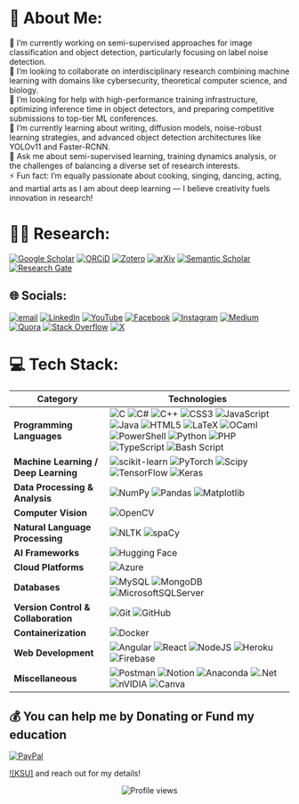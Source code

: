 # 💫 About Me:
🔭 I’m currently working on semi-supervised approaches for image classification and object detection, particularly focusing on label noise detection.<br>
👯 I’m looking to collaborate on interdisciplinary research combining machine learning with domains like cybersecurity, theoretical computer science, and biology.<br>
🤝 I’m looking for help with high-performance training infrastructure, optimizing inference time in object detectors, and preparing competitive submissions to top-tier ML conferences.<br>
🌱 I’m currently learning about writing, diffusion models, noise-robust learning strategies, and advanced object detection architectures like YOLOv11 and Faster-RCNN.<br>
💬 Ask me about semi-supervised learning, training dynamics analysis, or the challenges of balancing a diverse set of research interests.<br>
⚡ Fun fact: I’m equally passionate about cooking, singing, dancing, acting, and martial arts as I am about deep learning — I believe creativity fuels innovation in research!

# 👨‍💻 Research:

[![Google Scholar](https://img.shields.io/badge/Google%20Scholar-4285F4?logo=googlescholar&logoColor=white)]()
[![ORCiD](https://img.shields.io/badge/ORCiD-A6CE39?logo=orcid&logoColor=white)](https://orcid.org/0000-0001-9219-7821)
[![Zotero](https://img.shields.io/badge/Zotero-CC2936?logo=zotero&logoColor=white)]()
[![arXiv](https://img.shields.io/badge/arXiv-B31B1B?logo=arXiv)]()
[![Semantic Scholar](https://img.shields.io/badge/Semantic%20Scholar-1857B6?logo=semanticscholar)]()
[![Research Gate](https://img.shields.io/badge/Research%20Gate-00CCBB?logo=researchgate&logoColor=white)]()

## 🌐 Socials:
[![email](https://img.shields.io/badge/Email-D14836?logo=gmail&logoColor=white)](mailto:bharanibala77@gmail.com) 
[![LinkedIn](https://img.shields.io/badge/LinkedIn-%230077B5.svg?logo=linkedin&logoColor=white)](https://linkedin.com/in/bharaneeshwarb/) 
[![YouTube](https://img.shields.io/badge/YouTube-%23FF0000.svg?logo=YouTube&logoColor=white)](https://youtube.com/@bharanibala) 
[![Facebook](https://img.shields.io/badge/Facebook-%231877F2.svg?logo=Facebook&logoColor=white)](https://facebook.com/bharani.bala)
[![Instagram](https://img.shields.io/badge/Instagram-%23E4405F.svg?logo=Instagram&logoColor=white)](https://instagram.com/bharani_bala/) 
[![Medium](https://img.shields.io/badge/Medium-12100E?logo=medium&logoColor=white)](https://medium.com/@bharanibala77) 
[![Quora](https://img.shields.io/badge/Quora-%23B92B27.svg?logo=Quora&logoColor=white)](https://quora.com/profile/Bharani-Bala-4) 
[![Stack Overflow](https://img.shields.io/badge/-Stackoverflow-FE7A16?logo=stack-overflow&logoColor=white)](https://stackoverflow.com/users/12804790/bharani-bala) 
[![X](https://img.shields.io/badge/X-black.svg?logo=X&logoColor=white)](https://x.com/bharanibala_) 

# 💻 Tech Stack:

| Category | Technologies |
|----------|--------------|
| **Programming Languages** | ![C](https://img.shields.io/badge/c-%2300599C.svg?style=for-the-badge&logo=c&logoColor=white) ![C#](https://img.shields.io/badge/c%23-%23239120.svg?style=for-the-badge&logo=csharp&logoColor=white) ![C++](https://img.shields.io/badge/c++-%2300599C.svg?style=for-the-badge&logo=c%2B%2B&logoColor=white) ![CSS3](https://img.shields.io/badge/css3-%231572B6.svg?style=for-the-badge&logo=css3&logoColor=white) ![JavaScript](https://img.shields.io/badge/javascript-%23323330.svg?style=for-the-badge&logo=javascript&logoColor=%23F7DF1E) ![Java](https://img.shields.io/badge/java-%23ED8B00.svg?style=for-the-badge&logo=openjdk&logoColor=white) ![HTML5](https://img.shields.io/badge/html5-%23E34F26.svg?style=for-the-badge&logo=html5&logoColor=white) ![LaTeX](https://img.shields.io/badge/latex-%23008080.svg?style=for-the-badge&logo=latex&logoColor=white) ![OCaml](https://img.shields.io/badge/OCaml-%23E98407.svg?style=for-the-badge&logo=ocaml&logoColor=white) ![PowerShell](https://img.shields.io/badge/PowerShell-%235391FE.svg?style=for-the-badge&logo=powershell&logoColor=white) ![Python](https://img.shields.io/badge/python-3670A0?style=for-the-badge&logo=python&logoColor=ffdd54) ![PHP](https://img.shields.io/badge/php-%23777BB4.svg?style=for-the-badge&logo=php&logoColor=white) ![TypeScript](https://img.shields.io/badge/typescript-%23007ACC.svg?style=for-the-badge&logo=typescript&logoColor=white) ![Bash Script](https://img.shields.io/badge/bash_script-%23121011.svg?style=for-the-badge&logo=gnu-bash&logoColor=white) |
| **Machine Learning / Deep Learning** | ![scikit-learn](https://img.shields.io/badge/scikit--learn-%23F7931E.svg?style=for-the-badge&logo=scikit-learn&logoColor=white) ![PyTorch](https://img.shields.io/badge/PyTorch-%23EE4C2C.svg?style=for-the-badge&logo=PyTorch&logoColor=white) ![Scipy](https://img.shields.io/badge/SciPy-%230C55A5.svg?style=for-the-badge&logo=scipy&logoColor=%white) ![TensorFlow](https://img.shields.io/badge/TensorFlow-%23FF6F00.svg?style=for-the-badge&logo=TensorFlow&logoColor=white)  ![Keras](https://img.shields.io/badge/Keras-%23D00000.svg?style=for-the-badge&logo=Keras&logoColor=white) |
| **Data Processing & Analysis** | ![NumPy](https://img.shields.io/badge/numpy-%23013243.svg?style=for-the-badge&logo=numpy&logoColor=white) ![Pandas](https://img.shields.io/badge/pandas-%23150458.svg?style=for-the-badge&logo=pandas&logoColor=white) ![Matplotlib](https://img.shields.io/badge/Matplotlib-%23ffffff.svg?style=for-the-badge&logo=Matplotlib&logoColor=black) |
| **Computer Vision** | ![OpenCV](https://img.shields.io/badge/opencv-%23white.svg?style=for-the-badge&logo=opencv&logoColor=white) |
| **Natural Language Processing** | ![NLTK](https://img.shields.io/badge/-NLTK-222222?style=flat-square) ![spaCy](https://img.shields.io/badge/-spaCy-09A3D5?style=flat-square) |
| **AI Frameworks** | ![Hugging Face](https://img.shields.io/badge/-Hugging%20Face-FF9A00?style=flat-square) |
| **Cloud Platforms** | ![Azure](https://img.shields.io/badge/azure-%230072C6.svg?style=for-the-badge&logo=microsoftazure&logoColor=white) |
| **Databases** | ![MySQL](https://img.shields.io/badge/mysql-4479A1.svg?style=for-the-badge&logo=mysql&logoColor=white) ![MongoDB](https://img.shields.io/badge/MongoDB-%234ea94b.svg?style=for-the-badge&logo=mongodb&logoColor=white) ![MicrosoftSQLServer](https://img.shields.io/badge/Microsoft%20SQL%20Server-CC2927?style=for-the-badge&logo=microsoft%20sql%20server&logoColor=white) |
| **Version Control & Collaboration** | ![Git](https://img.shields.io/badge/git-%23F05033.svg?style=for-the-badge&logo=git&logoColor=white) ![GitHub](https://img.shields.io/badge/github-%23121011.svg?style=for-the-badge&logo=github&logoColor=white) |
| **Containerization** | ![Docker](https://img.shields.io/badge/-Docker-2496ED?style=flat-square&logo=Docker&logoColor=white) |
| **Web Development** | ![Angular](https://img.shields.io/badge/angular-%23DD0031.svg?style=for-the-badge&logo=angular&logoColor=white) ![React](https://img.shields.io/badge/react-%2320232a.svg?style=for-the-badge&logo=react&logoColor=%2361DAFB) ![NodeJS](https://img.shields.io/badge/node.js-6DA55F?style=for-the-badge&logo=node.js&logoColor=white) ![Heroku](https://img.shields.io/badge/heroku-%23430098.svg?style=for-the-badge&logo=heroku&logoColor=white) ![Firebase](https://img.shields.io/badge/firebase-%23039BE5.svg?style=for-the-badge&logo=firebase) |
| **Miscellaneous** | ![Postman](https://img.shields.io/badge/Postman-FF6C37?style=for-the-badge&logo=postman&logoColor=white) ![Notion](https://img.shields.io/badge/Notion-%23000000.svg?style=for-the-badge&logo=notion&logoColor=white) ![Anaconda](https://img.shields.io/badge/Anaconda-%2344A833.svg?style=for-the-badge&logo=anaconda&logoColor=white) ![.Net](https://img.shields.io/badge/.NET-5C2D91?style=for-the-badge&logo=.net&logoColor=white) ![nVIDIA](https://img.shields.io/badge/cuda-000000.svg?style=for-the-badge&logo=nVIDIA&logoColor=green) ![Canva](https://img.shields.io/badge/Canva-%2300C4CC.svg?style=for-the-badge&logo=Canva&logoColor=white) |

## 💰 You can help me by Donating or Fund my education
[![PayPal](https://img.shields.io/badge/PayPal-00457C?style=for-the-badge&logo=paypal&logoColor=white)](https://paypal.me/bharaneeshwarb) 

[![KSU]](https://commerce.cashnet.com/cashneti/static/epayment/KSUACH/login?isGuestUser=yes) and reach out for my details!


<!-- ## PS: If you reach the end and if you still interested and want to know more about me?
I used Area Under Margin (AUM) and Dataset Cartography for cleanaing my datasets. I'm also exploring applications in security and biology-related AI. I’m also open to working with other PhD students on vision-related benchmarking and reproducibility studies. -->

<p align="center">
  <img src="https://komarev.com/ghpvc/?username=bharanibala&color=blue" alt="Profile views">
</p>


<!-- Proudly created with GPRM ( https://gprm.itsvg.in )

Use the below for generating the logo with desired background color

Link for the API documentation: https://shields.io/badges/static-badge
Link for the logo info: https://simpleicons.org

-->


<!-- # 📊 GitHub Stats:
![](https://github-readme-stats.vercel.app/api?username=bharanibala&theme=default&hide_border=false&include_all_commits=true&count_private=true)<br/>
![](https://nirzak-streak-stats.vercel.app/?user=bharanibala&theme=default&hide_border=false)<br/>
![](https://github-readme-stats.vercel.app/api/top-langs/?username=bharanibala&theme=default&hide_border=false&include_all_commits=true&count_private=true&layout=compact)

</center>
## 🏆 GitHub Trophies
![](https://github-profile-trophy.vercel.app/?username=bharanibala&theme=radical&no-frame=true&no-bg=false&margin-w=4)

[![Count](https://visitcount.itsvg.in/api?id=bharanibala&icon=1&color=1)](https://visitcount.itsvg.in)

### ✍️ Random Dev Quote
![](https://quotes-github-readme.vercel.app/api?type=horizontal&theme=radical)

### 🔝 Top Contributed Repo
![](https://github-contributor-stats.vercel.app/api?username=bharanibala&limit=5&theme=dark&combine_all_yearly_contributions=true)

<p align="center">
  <img src="https://komarev.com/ghpvc/?username=YourGitHubUsername&color=blueviolet" alt="Profile views">
</p>

-->
